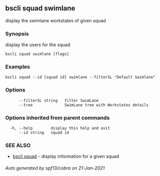 ## bscli squad swimlane

display the swimlane workstates of given squad

### Synopsis

display the users for the squad
	

```
bscli squad swimlane [flags]
```

### Examples

```
bscli squad --id [squad id] swimlane --filterSL "Default Swimlane" 
```

### Options

```
      --filterSL string   filter SwimLane
      --tree              SwimLane tree with Workstates details
```

### Options inherited from parent commands

```
  -h, --help        display this help and exit
      --id string   squad id
```

### SEE ALSO

* [bscli squad](bscli_squad.md)	 - display information for a given squad

###### Auto generated by spf13/cobra on 21-Jan-2021

